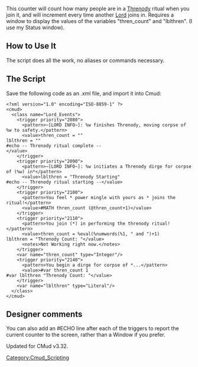 This counter will count how many people are in a
[Threnody](Threnody "wikilink") ritual when you join it, and will
increment every time another [Lord](:Category:Lord.md "wikilink") joins
in. Requires a window to display the values of the variables
"thren_count" and "lblthren". (I use my Status window).

## How to Use It

The script does all the work, no aliases or commands necessary.

## The Script

Save the following code as an .xml file, and import it into Cmud:  

    <?xml version="1.0" encoding="ISO-8859-1" ?>
    <cmud>
      <class name="Lord_Events">
        <trigger priority="2080">
          <pattern>~[LORD INFO~]: %w finishes Threnody, moving corpse of %w to safety.</pattern>
          <value>thren_count = ""
    lblthren = ""
    #echo -- Threnody ritual complete --
    </value>
        </trigger>
        <trigger priority="2090">
          <pattern>~[LORD INFO~]: %w initiates a Threnody dirge for corpse of (%w) in*</pattern>
          <value>lblthren = "Threnody Starting"
    #echo -- Threnody ritual starting --</value>
        </trigger>
        <trigger priority="2100">
          <pattern>You feel * power mingle with yours as * joins the ritual!</pattern>
          <value>#MATH thren_count (@thren_count+1)</value>
        </trigger>
        <trigger priority="2110">
          <pattern>You join (*) in performing the threnody ritual!</pattern>
          <value>thren_count = %eval(%numwords(%1, " and ")+1)
    lblthren = "Threnody Count: "</value>
          <notes>Not Working right now.</notes>
        </trigger>
        <var name="thren_count" type="Integer"/>
        <trigger priority="2140">
          <pattern>You begin a dirge for corpse of *...</pattern>
          <value>#var thren_count 1
    #var lblthren "Threnody Count: "</value>
        </trigger>
        <var name="lblthren" type="Literal"/>
      </class>
    </cmud>

## Designer comments

You can also add an \#ECHO line after each of the triggers to report the
current counter to the screen, rather than a Window if you prefer.

Updated for CMud v3.32.

[Category:Cmud_Scripting](Category:Cmud_Scripting "wikilink")

